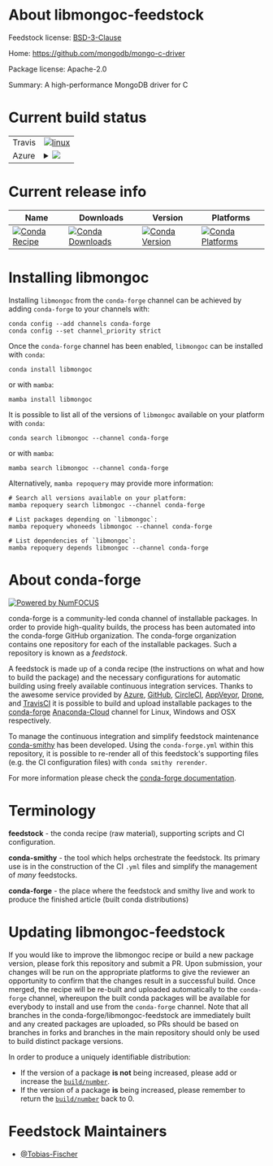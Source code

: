 About libmongoc-feedstock
=========================

Feedstock license: [BSD-3-Clause](https://github.com/conda-forge/libmongoc-feedstock/blob/main/LICENSE.txt)

Home: https://github.com/mongodb/mongo-c-driver

Package license: Apache-2.0

Summary: A high-performance MongoDB driver for C

Current build status
====================


<table><tr>
    <td>Travis</td>
    <td>
      <a href="https://app.travis-ci.com/conda-forge/libmongoc-feedstock">
        <img alt="linux" src="https://img.shields.io/travis/com/conda-forge/libmongoc-feedstock/main.svg?label=Linux">
      </a>
    </td>
  </tr>
    
  <tr>
    <td>Azure</td>
    <td>
      <details>
        <summary>
          <a href="https://dev.azure.com/conda-forge/feedstock-builds/_build/latest?definitionId=13618&branchName=main">
            <img src="https://dev.azure.com/conda-forge/feedstock-builds/_apis/build/status/libmongoc-feedstock?branchName=main">
          </a>
        </summary>
        <table>
          <thead><tr><th>Variant</th><th>Status</th></tr></thead>
          <tbody><tr>
              <td>linux_64</td>
              <td>
                <a href="https://dev.azure.com/conda-forge/feedstock-builds/_build/latest?definitionId=13618&branchName=main">
                  <img src="https://dev.azure.com/conda-forge/feedstock-builds/_apis/build/status/libmongoc-feedstock?branchName=main&jobName=linux&configuration=linux%20linux_64_" alt="variant">
                </a>
              </td>
            </tr><tr>
              <td>linux_aarch64</td>
              <td>
                <a href="https://dev.azure.com/conda-forge/feedstock-builds/_build/latest?definitionId=13618&branchName=main">
                  <img src="https://dev.azure.com/conda-forge/feedstock-builds/_apis/build/status/libmongoc-feedstock?branchName=main&jobName=linux&configuration=linux%20linux_aarch64_" alt="variant">
                </a>
              </td>
            </tr><tr>
              <td>linux_ppc64le</td>
              <td>
                <a href="https://dev.azure.com/conda-forge/feedstock-builds/_build/latest?definitionId=13618&branchName=main">
                  <img src="https://dev.azure.com/conda-forge/feedstock-builds/_apis/build/status/libmongoc-feedstock?branchName=main&jobName=linux&configuration=linux%20linux_ppc64le_" alt="variant">
                </a>
              </td>
            </tr><tr>
              <td>osx_64</td>
              <td>
                <a href="https://dev.azure.com/conda-forge/feedstock-builds/_build/latest?definitionId=13618&branchName=main">
                  <img src="https://dev.azure.com/conda-forge/feedstock-builds/_apis/build/status/libmongoc-feedstock?branchName=main&jobName=osx&configuration=osx%20osx_64_" alt="variant">
                </a>
              </td>
            </tr><tr>
              <td>win_64</td>
              <td>
                <a href="https://dev.azure.com/conda-forge/feedstock-builds/_build/latest?definitionId=13618&branchName=main">
                  <img src="https://dev.azure.com/conda-forge/feedstock-builds/_apis/build/status/libmongoc-feedstock?branchName=main&jobName=win&configuration=win%20win_64_" alt="variant">
                </a>
              </td>
            </tr>
          </tbody>
        </table>
      </details>
    </td>
  </tr>
</table>

Current release info
====================

| Name | Downloads | Version | Platforms |
| --- | --- | --- | --- |
| [![Conda Recipe](https://img.shields.io/badge/recipe-libmongoc-green.svg)](https://anaconda.org/conda-forge/libmongoc) | [![Conda Downloads](https://img.shields.io/conda/dn/conda-forge/libmongoc.svg)](https://anaconda.org/conda-forge/libmongoc) | [![Conda Version](https://img.shields.io/conda/vn/conda-forge/libmongoc.svg)](https://anaconda.org/conda-forge/libmongoc) | [![Conda Platforms](https://img.shields.io/conda/pn/conda-forge/libmongoc.svg)](https://anaconda.org/conda-forge/libmongoc) |

Installing libmongoc
====================

Installing `libmongoc` from the `conda-forge` channel can be achieved by adding `conda-forge` to your channels with:

```
conda config --add channels conda-forge
conda config --set channel_priority strict
```

Once the `conda-forge` channel has been enabled, `libmongoc` can be installed with `conda`:

```
conda install libmongoc
```

or with `mamba`:

```
mamba install libmongoc
```

It is possible to list all of the versions of `libmongoc` available on your platform with `conda`:

```
conda search libmongoc --channel conda-forge
```

or with `mamba`:

```
mamba search libmongoc --channel conda-forge
```

Alternatively, `mamba repoquery` may provide more information:

```
# Search all versions available on your platform:
mamba repoquery search libmongoc --channel conda-forge

# List packages depending on `libmongoc`:
mamba repoquery whoneeds libmongoc --channel conda-forge

# List dependencies of `libmongoc`:
mamba repoquery depends libmongoc --channel conda-forge
```


About conda-forge
=================

[![Powered by
NumFOCUS](https://img.shields.io/badge/powered%20by-NumFOCUS-orange.svg?style=flat&colorA=E1523D&colorB=007D8A)](https://numfocus.org)

conda-forge is a community-led conda channel of installable packages.
In order to provide high-quality builds, the process has been automated into the
conda-forge GitHub organization. The conda-forge organization contains one repository
for each of the installable packages. Such a repository is known as a *feedstock*.

A feedstock is made up of a conda recipe (the instructions on what and how to build
the package) and the necessary configurations for automatic building using freely
available continuous integration services. Thanks to the awesome service provided by
[Azure](https://azure.microsoft.com/en-us/services/devops/), [GitHub](https://github.com/),
[CircleCI](https://circleci.com/), [AppVeyor](https://www.appveyor.com/),
[Drone](https://cloud.drone.io/welcome), and [TravisCI](https://travis-ci.com/)
it is possible to build and upload installable packages to the
[conda-forge](https://anaconda.org/conda-forge) [Anaconda-Cloud](https://anaconda.org/)
channel for Linux, Windows and OSX respectively.

To manage the continuous integration and simplify feedstock maintenance
[conda-smithy](https://github.com/conda-forge/conda-smithy) has been developed.
Using the ``conda-forge.yml`` within this repository, it is possible to re-render all of
this feedstock's supporting files (e.g. the CI configuration files) with ``conda smithy rerender``.

For more information please check the [conda-forge documentation](https://conda-forge.org/docs/).

Terminology
===========

**feedstock** - the conda recipe (raw material), supporting scripts and CI configuration.

**conda-smithy** - the tool which helps orchestrate the feedstock.
                   Its primary use is in the construction of the CI ``.yml`` files
                   and simplify the management of *many* feedstocks.

**conda-forge** - the place where the feedstock and smithy live and work to
                  produce the finished article (built conda distributions)


Updating libmongoc-feedstock
============================

If you would like to improve the libmongoc recipe or build a new
package version, please fork this repository and submit a PR. Upon submission,
your changes will be run on the appropriate platforms to give the reviewer an
opportunity to confirm that the changes result in a successful build. Once
merged, the recipe will be re-built and uploaded automatically to the
`conda-forge` channel, whereupon the built conda packages will be available for
everybody to install and use from the `conda-forge` channel.
Note that all branches in the conda-forge/libmongoc-feedstock are
immediately built and any created packages are uploaded, so PRs should be based
on branches in forks and branches in the main repository should only be used to
build distinct package versions.

In order to produce a uniquely identifiable distribution:
 * If the version of a package **is not** being increased, please add or increase
   the [``build/number``](https://docs.conda.io/projects/conda-build/en/latest/resources/define-metadata.html#build-number-and-string).
 * If the version of a package **is** being increased, please remember to return
   the [``build/number``](https://docs.conda.io/projects/conda-build/en/latest/resources/define-metadata.html#build-number-and-string)
   back to 0.

Feedstock Maintainers
=====================

* [@Tobias-Fischer](https://github.com/Tobias-Fischer/)

